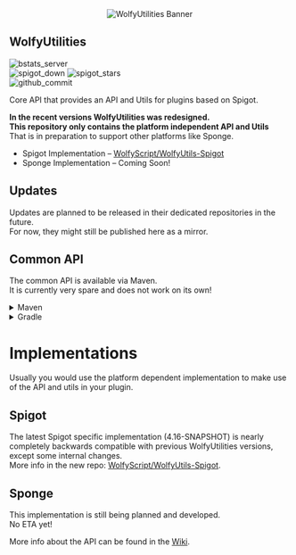 <div align="center"><img src="https://github.com/WolfyScript/WolfyUtilities/assets/41468455/d863fd5a-89d0-492e-84bd-98c1a0fabddd" alt="WolfyUtilities Banner" /></div>

## WolfyUtilities
![bstats_server](https://img.shields.io/bstats/servers/5114?label=Servers)  
![spigot_down](https://img.shields.io/spiget/downloads/64124?label=Spigot+Downloads)
![spigot_stars](https://img.shields.io/spiget/stars/64124?label=Spigot+Rating)  
![github_commit](https://img.shields.io/github/last-commit/WolfyScript/WolfyUtilities)

Core API that provides an API and Utils for plugins based on Spigot.

**In the recent versions WolfyUtilities was redesigned.  
This repository only contains the platform independent API and Utils**  
That is in preparation to support other platforms like Sponge.
- Spigot Implementation – [WolfyScript/WolfyUtils-Spigot](https://github.com/WolfyScript/WolfyUtils-Spigot)
- Sponge Implementation – Coming Soon!

## Updates
Updates are planned to be released in their dedicated repositories in the future.  
For now, they might still be published here as a mirror.

## Common API
The common API is available via Maven.  
It is currently very spare and does not work on its own!  
<details>
<summary>Maven</summary>

```xml
<repositories>
    <repository>
        <id>wolfyscript-public</id>
        <url>https://maven.wolfyscript.com/repository/public/</url>
    </repository>
</repositories>
```

```xml
<dependencies>
    <dependency>
        <groupId>com.wolfyscript.wolfyutils</groupId>
        <artifactId>wolfyutilities</artifactId>
        <version>4.16-SNAPSHOT</version>
        <scope>provided</scope>
    </dependency>
</dependencies>
```
</details>

<details>
<summary>Gradle</summary>

#### Kotlin DSL

```kotlin
repositories {
    maven("https://maven.wolfyscript.com/repository/public/")
}
```

```kotlin![wolfyutils_banner](https://github.com/WolfyScript/WolfyUtilities/assets/41468455/35040b83-933b-47ba-be6c-170598d13fbb)

dependencies {
    implementation("com.wolfyscript.wolfyutils", "wolfyutilities","4.16-SNAPSHOT")
}
```

#### Groovy
```groovy
repositories {
    maven { 
        url "https://maven.wolfyscript.com/repository/public/" 
    }
}
```
```groovy
dependencies {
    implementation "com.wolfyscript.wolfyutils:wolfyutilities:4.16-SNAPSHOT"
}
```

</details>



# Implementations
Usually you would use the platform dependent implementation to make use of the API and utils in your plugin.

## Spigot
The latest Spigot specific implementation (4.16-SNAPSHOT) is nearly completely backwards compatible with previous WolfyUtilities versions, except some internal changes.  
More info in the new repo: [WolfyScript/WolfyUtils-Spigot](https://github.com/WolfyScript/WolfyUtils-Spigot).

## Sponge
This implementation is still being planned and developed.  
No ETA yet!

More info about the API can be found in the [Wiki](https://github.com/WolfyScript/WolfyUtilities/wiki).
<br>
